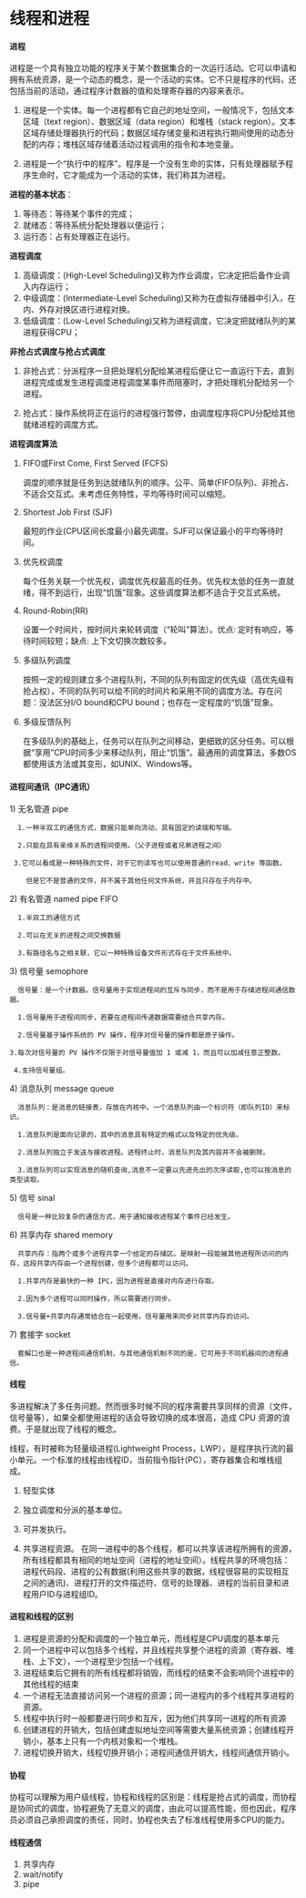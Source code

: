 # 线程和进程

#### 进程

进程是一个具有独立功能的程序关于某个数据集合的一次运行活动。它可以申请和拥有系统资源，是一个动态的概念，是一个活动的实体。它不只是程序的代码，还包括当前的活动，通过程序计数器的值和处理寄存器的内容来表示。

1. 进程是一个实体。每一个进程都有它自己的地址空间，一般情况下，包括文本区域（text region）、数据区域（data region）和堆栈（stack region）。文本区域存储处理器执行的代码；数据区域存储变量和进程执行期间使用的动态分配的内存；堆栈区域存储着活动过程调用的指令和本地变量。

2. 进程是一个“执行中的程序”。程序是一个没有生命的实体，只有处理器赋予程序生命时，它才能成为一个活动的实体，我们称其为进程。

**进程的基本状态**：

1. 等待态：等待某个事件的完成；
2. 就绪态：等待系统分配处理器以便运行；
3. 运行态：占有处理器正在运行。

**进程调度**

1. 高级调度：\(High-Level Scheduling\)又称为作业调度，它决定把后备作业调入内存运行；
2. 中级调度：\(Intermediate-Level Scheduling\)又称为在虚拟存储器中引入，在内、外存对换区进行进程对换。
3. 低级调度：\(Low-Level Scheduling\)又称为进程调度，它决定把就绪队列的某进程获得CPU；

**非抢占式调度与抢占式调度**

1. 非抢占式：分派程序一旦把处理机分配给某进程后便让它一直运行下去，直到进程完成或发生进程调度进程调度某事件而阻塞时，才把处理机分配给另一个进程。

2. 抢占式：操作系统将正在运行的进程强行暂停，由调度程序将CPU分配给其他就绪进程的调度方式。

**进程调度算法**

1. FIFO或First Come, First Served \(FCFS\)

   调度的顺序就是任务到达就绪队列的顺序。公平、简单\(FIFO队列\)、非抢占、不适合交互式。未考虑任务特性，平均等待时间可以缩短。

2. Shortest Job First \(SJF\)

   最短的作业\(CPU区间长度最小\)最先调度。SJF可以保证最小的平均等待时间。

3. 优先权调度

   每个任务关联一个优先权，调度优先权最高的任务。优先权太低的任务一直就绪，得不到运行，出现“饥饿”现象。这些调度算法都不适合于交互式系统。

4. Round-Robin\(RR\)

   设置一个时间片，按时间片来轮转调度（“轮叫”算法）。优点: 定时有响应，等待时间较短；缺点: 上下文切换次数较多。

5. 多级队列调度

   按照一定的规则建立多个进程队列，不同的队列有固定的优先级（高优先级有抢占权），不同的队列可以给不同的时间片和采用不同的调度方法。存在问题：没法区分I/O bound和CPU bound；也存在一定程度的“饥饿”现象。

6. 多级反馈队列

   在多级队列的基础上，任务可以在队列之间移动，更细致的区分任务。可以根据“享用”CPU时间多少来移动队列，阻止“饥饿”。最通用的调度算法，多数OS都使用该方法或其变形，如UNIX、Windows等。

#### 进程间通讯（IPC通讯）

1\) 无名管道  pipe

```
  1.一种半双工的通信方式，数据只能单向流动，具有固定的读端和写端。

  2.只能在具有亲缘关系的进程间使用。（父子进程或者兄弟进程之间）

 3.它可以看成是一种特殊的文件，对于它的读写也可以使用普通的read、write 等函数。

    但是它不是普通的文件，并不属于其他任何文件系统，并且只存在于内存中。
```

2\) 有名管道  named pipe  FIFO

```
  1.半双工的通信方式

  2.可以在无关的进程之间交换数据

  3.有路径名与之相关联，它以一种特殊设备文件形式存在于文件系统中。
```

3\) 信号量     semophore

```
  信号量：是一个计数器。信号量用于实现进程间的互斥与同步，而不是用于存储进程间通信数据。

  1.信号量用于进程间同步，若要在进程间传递数据需要结合共享内存。

  2.信号量基于操作系统的 PV 操作，程序对信号量的操作都是原子操作。

3.每次对信号量的 PV 操作不仅限于对信号量值加 1 或减 1，而且可以加减任意正整数。

 4.支持信号量组。
```

4\) 消息队列     message queue

```
  消息队列：是消息的链接表，存放在内核中。一个消息队列由一个标识符（即队列ID）来标识。

  1.消息队列是面向记录的，其中的消息具有特定的格式以及特定的优先级。

  2.消息队列独立于发送与接收进程。进程终止时，消息队列及其内容并不会被删除。

  3.消息队列可以实现消息的随机查询,消息不一定要以先进先出的次序读取,也可以按消息的类型读取。
```

5\) 信号      sinal

```
  信号是一种比较复杂的通信方式，用于通知接收进程某个事件已经发生。
```

6\) 共享内存  shared memory

```
  共享内存：指两个或多个进程共享一个给定的存储区。是映射一段能被其他进程所访问的内存，这段共享内存由一个进程创建，但多个进程都可以访问。

  1.共享内存是最快的一种 IPC，因为进程是直接对内存进行存取。

  2.因为多个进程可以同时操作，所以需要进行同步。

  3.信号量+共享内存通常结合在一起使用，信号量用来同步对共享内存的访问。
```

7\) 套接字    socket

```
  套解口也是一种进程间通信机制，与其他通信机制不同的是，它可用于不同机器间的进程通信。
```

#### 线程

多进程解决了多任务问题。然而很多时候不同的程序需要共享同样的资源（文件，信号量等），如果全都使用进程的话会导致切换的成本很高，造成 CPU 资源的浪费。于是就出现了线程的概念。

线程，有时被称为轻量级进程\(Lightweight Process，LWP），是程序执行流的最小单元。一个标准的线程由线程ID，当前指令指针\(PC），寄存器集合和堆栈组成。

1. 轻型实体

2. 独立调度和分派的基本单位。

3. 可并发执行。

4. 共享进程资源。 在同一进程中的各个线程，都可以共享该进程所拥有的资源，所有线程都具有相同的地址空间（进程的地址空间）。线程共享的环境包括：进程代码段、进程的公有数据\(利用这些共享的数据，线程很容易的实现相互之间的通讯\)、进程打开的文件描述符、信号的处理器、进程的当前目录和进程用户ID与进程组ID。

#### 进程和线程的区别

1. 进程是资源的分配和调度的一个独立单元，而线程是CPU调度的基本单元
2. 同一个进程中可以包括多个线程，并且线程共享整个进程的资源（寄存器、堆栈、上下文），一个进程至少包括一个线程。
3. 进程结束后它拥有的所有线程都将销毁，而线程的结束不会影响同个进程中的其他线程的结束
4. 一个进程无法直接访问另一个进程的资源；同一进程内的多个线程共享进程的资源。
5. 线程中执行时一般都要进行同步和互斥，因为他们共享同一进程的所有资源
6. 创建进程的开销大，包括创建虚拟地址空间等需要大量系统资源；创建线程开销小，基本上只有一个内核对象和一个堆栈。
7. 进程切换开销大，线程切换开销小；进程间通信开销大，线程间通信开销小。

#### 协程

协程可以理解为用户级线程，协程和线程的区别是：线程是抢占式的调度，而协程是协同式的调度，协程避免了无意义的调度，由此可以提高性能，但也因此，程序员必须自己承担调度的责任，同时，协程也失去了标准线程使用多CPU的能力。

#### 线程通信

1. 共享内存
2. wait/notify
3. pipe



